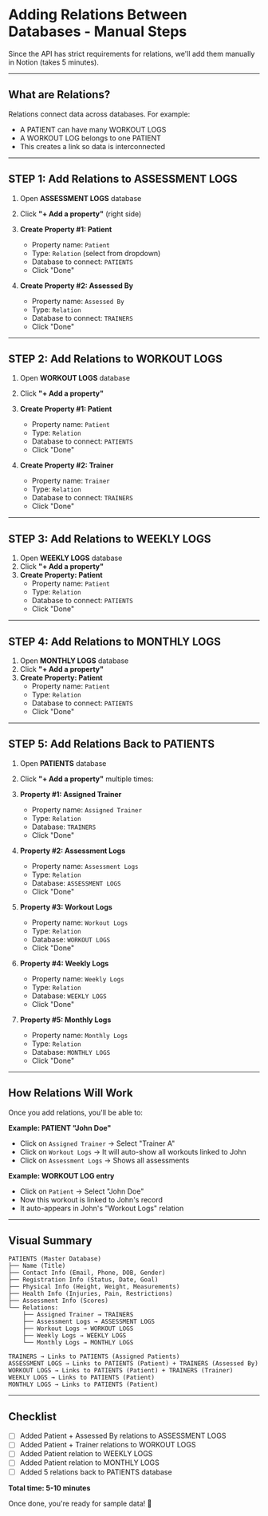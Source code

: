 # Adding Relations Between Databases - Manual Steps

Since the API has strict requirements for relations, we'll add them manually in Notion (takes 5 minutes).

---

## What are Relations?

Relations connect data across databases. For example:
- A PATIENT can have many WORKOUT LOGS
- A WORKOUT LOG belongs to one PATIENT
- This creates a link so data is interconnected

---

## STEP 1: Add Relations to ASSESSMENT LOGS

1. Open **ASSESSMENT LOGS** database
2. Click **"+ Add a property"** (right side)
3. **Create Property #1: Patient**
   - Property name: `Patient`
   - Type: `Relation` (select from dropdown)
   - Database to connect: `PATIENTS`
   - Click "Done"

4. **Create Property #2: Assessed By**
   - Property name: `Assessed By`
   - Type: `Relation`
   - Database to connect: `TRAINERS`
   - Click "Done"

---

## STEP 2: Add Relations to WORKOUT LOGS

1. Open **WORKOUT LOGS** database
2. Click **"+ Add a property"**
3. **Create Property #1: Patient**
   - Property name: `Patient`
   - Type: `Relation`
   - Database to connect: `PATIENTS`
   - Click "Done"

4. **Create Property #2: Trainer**
   - Property name: `Trainer`
   - Type: `Relation`
   - Database to connect: `TRAINERS`
   - Click "Done"

---

## STEP 3: Add Relations to WEEKLY LOGS

1. Open **WEEKLY LOGS** database
2. Click **"+ Add a property"**
3. **Create Property: Patient**
   - Property name: `Patient`
   - Type: `Relation`
   - Database to connect: `PATIENTS`
   - Click "Done"

---

## STEP 4: Add Relations to MONTHLY LOGS

1. Open **MONTHLY LOGS** database
2. Click **"+ Add a property"**
3. **Create Property: Patient**
   - Property name: `Patient`
   - Type: `Relation`
   - Database to connect: `PATIENTS`
   - Click "Done"

---

## STEP 5: Add Relations Back to PATIENTS

1. Open **PATIENTS** database
2. Click **"+ Add a property"** multiple times:

3. **Property #1: Assigned Trainer**
   - Property name: `Assigned Trainer`
   - Type: `Relation`
   - Database: `TRAINERS`
   - Click "Done"

4. **Property #2: Assessment Logs**
   - Property name: `Assessment Logs`
   - Type: `Relation`
   - Database: `ASSESSMENT LOGS`
   - Click "Done"

5. **Property #3: Workout Logs**
   - Property name: `Workout Logs`
   - Type: `Relation`
   - Database: `WORKOUT LOGS`
   - Click "Done"

6. **Property #4: Weekly Logs**
   - Property name: `Weekly Logs`
   - Type: `Relation`
   - Database: `WEEKLY LOGS`
   - Click "Done"

7. **Property #5: Monthly Logs**
   - Property name: `Monthly Logs`
   - Type: `Relation`
   - Database: `MONTHLY LOGS`
   - Click "Done"

---

## How Relations Will Work

Once you add relations, you'll be able to:

**Example: PATIENT "John Doe"**
- Click on `Assigned Trainer` → Select "Trainer A"
- Click on `Workout Logs` → It will auto-show all workouts linked to John
- Click on `Assessment Logs` → Shows all assessments

**Example: WORKOUT LOG entry**
- Click on `Patient` → Select "John Doe"
- Now this workout is linked to John's record
- It auto-appears in John's "Workout Logs" relation

---

## Visual Summary

```
PATIENTS (Master Database)
├── Name (Title)
├── Contact Info (Email, Phone, DOB, Gender)
├── Registration Info (Status, Date, Goal)
├── Physical Info (Height, Weight, Measurements)
├── Health Info (Injuries, Pain, Restrictions)
├── Assessment Info (Scores)
└── Relations:
    ├── Assigned Trainer → TRAINERS
    ├── Assessment Logs → ASSESSMENT LOGS
    ├── Workout Logs → WORKOUT LOGS
    ├── Weekly Logs → WEEKLY LOGS
    └── Monthly Logs → MONTHLY LOGS

TRAINERS → Links to PATIENTS (Assigned Patients)
ASSESSMENT LOGS → Links to PATIENTS (Patient) + TRAINERS (Assessed By)
WORKOUT LOGS → Links to PATIENTS (Patient) + TRAINERS (Trainer)
WEEKLY LOGS → Links to PATIENTS (Patient)
MONTHLY LOGS → Links to PATIENTS (Patient)
```

---

## Checklist

- [ ] Added Patient + Assessed By relations to ASSESSMENT LOGS
- [ ] Added Patient + Trainer relations to WORKOUT LOGS
- [ ] Added Patient relation to WEEKLY LOGS
- [ ] Added Patient relation to MONTHLY LOGS
- [ ] Added 5 relations back to PATIENTS database

**Total time: 5-10 minutes**

Once done, you're ready for sample data! 🚀
